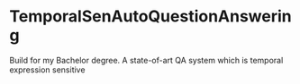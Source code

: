 TemporalSenAutoQuestionAnswering
================================

Build for my Bachelor degree. A state-of-art QA system which is temporal expression sensitive
